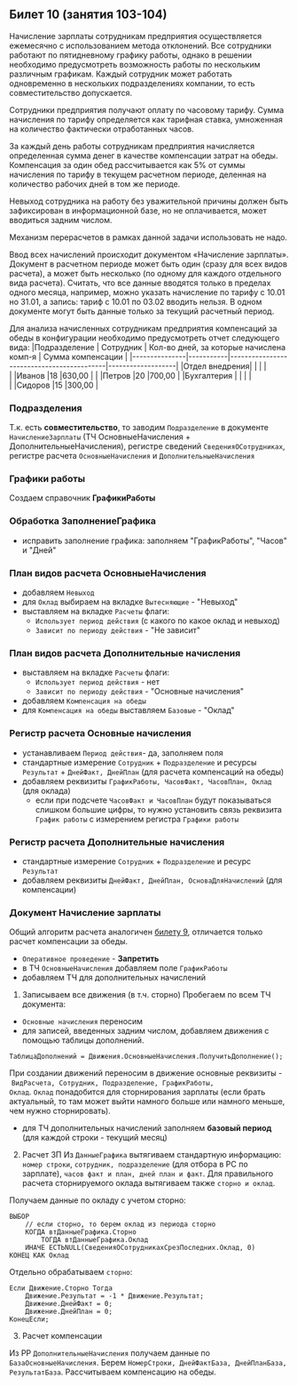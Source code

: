 ## Билет 10 (занятия 103-104)

Начисление зарплаты сотрудникам предприятия осуществляется ежемесячно с использованием метода отклонений. Все сотрудники работают по пятидневному графику работы, однако в решении необходимо предусмотреть возможность работы по нескольким различным графикам. Каждый сотрудник может работать одновременно в нескольких подразделениях компании, то есть совместительство допускается.

Сотрудники предприятия получают оплату по часовому тарифу. Сумма начисления по тарифу определяется как тарифная ставка, умноженная на количество фактически отработанных часов. 

За каждый день работы сотрудникам предприятия начисляется определенная сумма денег в качестве компенсации затрат на обеды. Компенсация за один обед рассчитывается как 5% от суммы начисления по тарифу в текущем расчетном периоде, деленная на количество рабочих дней в том же периоде.

Невыход сотрудника на работу без уважительной причины должен быть зафиксирован в информационной базе, но не оплачивается, может вводиться задним числом.

Механизм перерасчетов в рамках данной задачи использовать не надо.

Ввод всех начислений происходит документом «Начисление зарплаты». Документ в расчетном периоде может быть один (сразу для всех видов расчета), а может быть несколько (по одному для каждого отдельного вида расчета). Считать, что все данные вводятся только в пределах одного месяца, например, можно указать начисление по тарифу с 10.01 но 31.01, а запись: тариф с 10.01 по 03.02 вводить нельзя. В одном документе могут быть данные только за текущий расчетный период.

Для анализа начисленных сотрудникам предприятия компенсаций за обеды в конфигурации необходимо предусмотреть отчет следующего вида:
|Подразделение  | Сотрудник | Кол-во дней, за которые начислена комп-я  | Сумма компенсации |
|---------------|-----------|-------------------------------------------|-------------------|
|Отдел внедрения|		   |										   |					|	
|				|Иванов		|18											|630,00			 |
|			  	|Петров		|20										 |700,00			 |
|Бухгалтерия	|		   |										   |				   |			
|   			|Сидоров	|15											|300,00			 |


### Подразделения

Т.к. есть **совместительство**, то заводим `Подразделение` в документе `НачислениеЗарплаты` (ТЧ ОсновныеНачисления + ДополнительныеНачисления), регистре сведений `СведенияОСотрудниках`, регистре расчета `ОсновныеНачисления` и `ДополнительныеНачисления`


### Графики работы
Создаем справочник **ГрафикиРаботы**


### Обработка **ЗаполнениеГрафика**

- исправить заполнение графика: заполняем "ГрафикРаботы", "Часов" и "Дней"  


### План видов расчета **ОсновныеНачисления**

- добавляем `Невыход`
- для `Оклад` выбираем на вкладке `Вытесняющие` - "Невыход"
- выставляем на вкладке `Расчеты` флаги:
	- `Использует период действия` (с какого по какое оклад и невыход)
	- `Зависит по периоду действия` - "Не зависит"



### План видов расчета **Дополнительные начисления**

- выставляем на вкладке `Расчеты` флаги:
	- `Использует период действия` - нет
	- `Зависит по периоду действия` - "Основные начисления"
- добавляем `Компенсация на обеды`
- для `Компенсация на обеды` выставляем `Базовые` - "Оклад"


### Регистр расчета **Основные начисления**

- устанавливаем `Период действия`- да, заполняем поля
- стандартные измерение `Сотрудник` + `Подразделение` и ресурсы `Результат` + `ДнейФакт, ДнейПлан` (для расчета компенсаций на обеды)
- добавляем реквизиты `ГрафикРаботы, ЧасовФакт, ЧасовПлан, Оклад` (для оклада)
	- если при подсчете `ЧасовФакт и ЧасовПлан` будут показываться слишком большие цифры, то нужно установить связь реквизита `График работы` с измерением регистра `Графики работы`


### Регистр расчета **Дополнительные начисления**

- стандартные измерение `Сотрудник` + `Подразделение` и ресурс `Результат`
- добавляем реквизиты `ДнейФакт, ДнейПлан, ОсноваДляНачислений` (для компенсации)


### Документ **Начисление зарплаты**

Общий алгоритм расчета аналогичен [билету 9](/СПР/спр%20билет%209.md), отличается только расчет компенсации за обеды.

- `Оперативное проведение` - **Запретить**
- в ТЧ `ОсновныеНачисления` добавляем поле `ГрафикРаботы`
- добавляем ТЧ для дополнительных начислений 


1. Записываем все движения (в т.ч. сторно)
Пробегаем по всем ТЧ документа:
- `Основные начисления` переносим
- для записей, введенных задним числом, добавляем движения с помощью таблицы дополнений.
```
ТаблицаДополнений = Движения.ОсновныеНачисления.ПолучитьДополнение();
```
При создании движений переносим в движение основные реквизиты - `ВидРасчета, Сотрудник, Подразделение, ГрафикРаботы, Оклад`. `Оклад` понадобится для сторнирования зарплаты (если брать актуальный, то там может выйти намного больше или намного меньше, чем нужно сторнировать).
- для ТЧ дополнительных начислений заполняем **базовый период** (для каждой строки - текущий месяц)

2. Расчет ЗП
Из `ДанныеГрафика` вытягиваем стандартную информацию: `номер строки`, `сотрудник, подразделение` (для отбора в РС по зарплате), `часов факт и план, дней план и факт`. Для правильного расчета сторнируемого оклада вытягиваем также `сторно и оклад`.

Получаем данные по окладу с учетом сторно:
```1c
ВЫБОР
	// если сторно, то берем оклад из периода сторно
	КОГДА втДанныеГрафика.Сторно
		ТОГДА втДанныеГрафика.Оклад
	ИНАЧЕ ЕСТЬNULL(СведенияОСотрудникахСрезПоследних.Оклад, 0)
КОНЕЦ КАК Оклад
```

Отдельно обрабатываем `сторно`:
```1c
Если Движение.Сторно Тогда
	Движение.Результат = -1 * Движение.Результат;
	Движение.ДнейФакт = 0;
	Движение.ДнейПлан = 0;
КонецЕсли;
```

3. Расчет компенсации

Из РР `ДополнительныеНачисления` получаем данные по `БазаОсновныеНачисления`. Берем `НомерСтроки, ДнейФактБаза, ДнейПланБаза, РезультатБаза`. Рассчитываем компенсацию на обеды.



